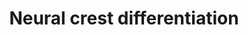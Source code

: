 ---
annotations:
- id: PW:0000004
  parent: regulatory pathway
  type: Pathway Ontology
  value: regulatory pathway
- id: CL:0000029
  parent: animal cell
  type: Cell Type Ontology
  value: neural crest derived neuron
- id: CL:0000008
  parent: native cell
  type: Cell Type Ontology
  value: migratory cranial neural crest cell
authors:
- Nsalomonis
- Khanspers
- MaintBot
- Zari
- Egonw
- Eweitz
citedin:
- link: PMC9222608
  title: Fish as Model Systems to Study Epigenetic Drivers in Human Self-Domestication
    and Neurodevelopmental Cognitive Disorders (2022)
- link: PMC6117012
  title: A proteomic signature that reflects pancreatic beta-cell function (2018)
- link: 10.1080/15622975.2023.2281514
  title: Interactive neuroinflammation pathways and transcriptomics-based identification
    of drugs and chemical compounds for schizophrenia (2023)
- link: 10.1016/j.tiv.2016.03.009
  title: MicroRNAs as potential biomarkers for doxorubicin-induced cardiotoxicity
description: 'Gene regulatory network model of cranial neural crest cell (CNCC) development,
  adaped from PMID: 19575671. Most interactions in the model are proposed to regulate
  transcription of core factors involved involved in neural crest and downstream progenitor
  specification. Transcriptional regulation arrows are proposed to promote transcription,
  unless a graphical T-bar is present at the end of the arrow (commented to be inhibitors
  of transcriptional regulation). Additional gene information was obtained from http://www.ncbi.nlm.nih.gov/books/NBK53143  When
  citing this pathway, please reference the source publication (PMID: 19575671).  Proteins
  on this pathway have targeted assays available via the [https://assays.cancer.gov/available_assays?wp_id=WP2064
  CPTAC Assay Portal]'
last-edited: 2021-05-18
ndex: e2ffcc26-8b63-11eb-9e72-0ac135e8bacf
organisms:
- Homo sapiens
redirect_from:
- /index.php/Pathway:WP2064
- /instance/WP2064
- /instance/WP2064_r117162
revision: r117162
schema-jsonld:
- '@context': https://schema.org/
  '@id': https://wikipathways.github.io/pathways/WP2064.html
  '@type': Dataset
  creator:
    '@type': Organization
    name: WikiPathways
  description: 'Gene regulatory network model of cranial neural crest cell (CNCC)
    development, adaped from PMID: 19575671. Most interactions in the model are proposed
    to regulate transcription of core factors involved involved in neural crest and
    downstream progenitor specification. Transcriptional regulation arrows are proposed
    to promote transcription, unless a graphical T-bar is present at the end of the
    arrow (commented to be inhibitors of transcriptional regulation). Additional gene
    information was obtained from http://www.ncbi.nlm.nih.gov/books/NBK53143  When
    citing this pathway, please reference the source publication (PMID: 19575671).  Proteins
    on this pathway have targeted assays available via the [https://assays.cancer.gov/available_assays?wp_id=WP2064
    CPTAC Assay Portal]'
  keywords:
  - ASCL1
  - AXIN1
  - AXIN2
  - BMP4
  - BMP7
  - CDH1
  - CDH2
  - CDH6
  - CDH7
  - COL11A2
  - COL2A1
  - CTBP2
  - CTNNB1
  - DCT
  - DLL1
  - DLL3
  - DLL4
  - DLX5
  - DMBX1
  - DVL1
  - DVL2
  - DVL3
  - ETS1
  - FGF19
  - FGF2
  - FGF8
  - FGFR1
  - FGFR2
  - FGFR3
  - FOXD3
  - FZD3
  - GBX2
  - GFAP
  - GJB1
  - GSK3B
  - HAND1
  - HDAC1
  - HDAC10
  - HDAC11
  - HDAC2
  - HDAC3
  - HDAC4
  - HDAC5
  - HDAC6
  - HDAC7
  - HDAC8
  - HDAC9
  - HES1
  - HES5
  - HEY2
  - HOXA1
  - HOXB1
  - ID1
  - ISL1
  - ITGB1
  - LHX1
  - LHX2
  - LHX5
  - MBP
  - MIA
  - MITF
  - MPZ
  - MSX1
  - MSX2
  - MYB
  - MYC
  - NEUROG1
  - NFKB1
  - NFKB2
  - NOTCH1
  - NOTCH2
  - NOTCH3
  - NOTCH4
  - OLIG1
  - OLIG2
  - OLIG3
  - PAX3
  - PAX7
  - PHOX2B
  - PMP22
  - PRTG
  - RBPJ
  - RHOB
  - SMAD1
  - SNAI1
  - SNAI2
  - SOX10
  - SOX5
  - SOX9
  - TBX6
  - TCF4
  - TCF7L1
  - TFAP2A
  - TFAP2B
  - TLX2
  - TWIST1
  - WNT1
  - WNT3A
  - WNT8A
  - ZIC1
  - ZIC5
  license: CC0
  name: Neural crest differentiation
seo: CreativeWork
title: Neural crest differentiation
wpid: WP2064
---